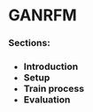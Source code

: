 <h1>GANRFM</h1>

<h3>Sections:<h3>
  <ul>
    <li>Introduction</li>
    <li>Setup</li>
    <li>Train process</li>
    <li>Evaluation</li>
  </ul>
